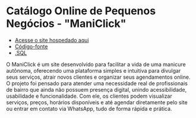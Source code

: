# Catálogo Online de Pequenos Negócios - "ManiClick"

- [Acesse o site hospedado aqui](https://copn---maniclick.web.app/)
- [Código-fonte](https://github.com/fjmeneguini/Catalogo-Online-de-Pequenos-Negocios-Maniclick/tree/main/dist)
- [.SQL](https://github.com/fjmeneguini/Catalogo-Online-de-Pequenos-Negocios-Maniclick/tree/main/bd2)

O ManiClick é um site desenvolvido para facilitar a vida de uma manicure autônoma, oferecendo uma plataforma simples e intuitiva para divulgar seus serviços, atrair novos clientes e organizar seus agendamentos online. O projeto foi pensado para atender uma necessidade real de profissionais de bairro que ainda não possuem presença digital, unindo acessibilidade, usabilidade e funcionalidade. Com ele, os clientes podem visualizar serviços, preços, horários disponíveis e até agendar diretamente pelo site ou entrar em contato via WhatsApp, tudo de forma rápida e prática.
